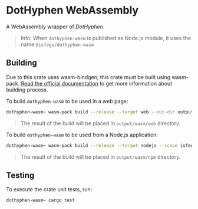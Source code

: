 # DotHyphen WebAssembly

A WebAssembly wrapper of _DotHyphen_.

> Info: When `dothyphen-wasm` is published as Node.js module, it uses the name `@isfegu/dothyphen-wasm`

## Building

Due to this crate uses wasm-bindgen, this crate must be built using wasm-pack. [Read the official documentation](https://rustwasm.github.io/wasm-pack/book/commands/build.html) to get more information about building process.

To build `dothyphen-wasm` to be used in a web page:

```bash
dothyphen-wasm~ wasm-pack build --release --target web --out-dir output/wasm/web
```

> The result of the build will be placed in `output/wasm/web` directory.

To build `dothyphen-wasm` to be used from a Node.js application:

```bash
dothyphen-wasm~ wasm-pack build --release --target nodejs --scope isfegu --out-dir output/wasm/npm
```

> The result of the build will be placed in `output/wasm/npm` directory.

## Testing

To execute the crate unit tests, run:

```bash
dothyphen-wasm~ cargo test
```
